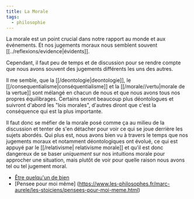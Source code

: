 ```yaml
---
title: La Morale
tags:
  - philosophie
---
```


La morale est un point crucial dans notre rapport au monde et aux événements. Et nos jugements moraux nous semblent souvent [[../reflexions/evidence|évidents]].

Cependant, il faut peu de temps et de discussion pour se rendre compte que nous avons souvent des jugements différents les uns des autres.

Il me semble, que la [[/deontologie|deontologie]], le [[/consequentialisme|conséquentialisme]] et la [[/morale//vertu|morale de la vertue]] sont mélangé en chacun de nous et que nous avons tous nos propres équilibrages. Certains seront beaucoup plus déontologues et suivront d'abord les "lois morales", d'autres diront que c'est la conséquence qui est la plus importante.

Il faut donc se méfier de la morale posé comme ça au milieu de la discussion et tenter de s'en détacher pour voir ce qui se joue derrière les sujets abordés.
Qui plus est, nous avons bien vu à travers le temps que nos jugements moraux et notamment déontologiques ont évolué, ce qui est appuyé par le [[/relativisme| relativisme morale]] et qu'il est donc dangereux de se baser _uniquement_ sur nos intuitions morale pour approcher une situation, mais plutôt de voir pour quelle raison nous avons tel ou tel jugement moral.

- [Être quelqu'un de bien](https://www.amazon.fr/Etre-quelquun-bien-Philosophie-mal/dp/2130818706)
- [Pensee pour moi même] (https://www.les-philosophes.fr/marc-aurele/les-stoiciens/pensees-pour-moi-meme.html)
